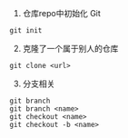 1. 仓库repo中初始化 Git  

``` CMD
git init
```

2. 克隆了一个属于别人的仓库

``` CMD
git clone <url>
```
3. 分支相关

``` CMD
git branch
git branch <name>
git checkout <name>
git checkout -b <name>
```

